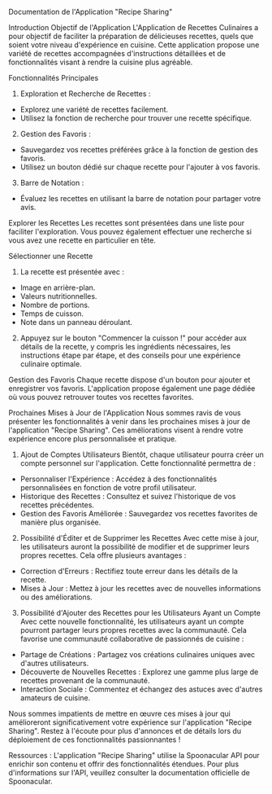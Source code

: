 Documentation de l'Application "Recipe Sharing"


Introduction
Objectif de l'Application
L'Application de Recettes Culinaires a pour objectif de faciliter la préparation de délicieuses recettes, quels que soient votre niveau d'expérience en cuisine. Cette application propose une variété de recettes accompagnées d'instructions détaillées et de fonctionnalités visant à rendre la cuisine plus agréable.


Fonctionnalités Principales
1. Exploration et Recherche de Recettes :
 - Explorez une variété de recettes facilement.
 - Utilisez la fonction de recherche pour trouver une recette spécifique.

2. Gestion des Favoris :
 - Sauvegardez vos recettes préférées grâce à la fonction de gestion des favoris.
 - Utilisez un bouton dédié sur chaque recette pour l'ajouter à vos favoris.

3. Barre de Notation :
 - Évaluez les recettes en utilisant la barre de notation pour partager votre avis.


Explorer les Recettes
Les recettes sont présentées dans une liste pour faciliter l'exploration. Vous pouvez également effectuer une recherche si vous avez une recette en particulier en tête.


Sélectionner une Recette
1. La recette est présentée avec :
  - Image en arrière-plan.
  - Valeurs nutritionnelles.
  - Nombre de portions.
  - Temps de cuisson.
  - Note dans un panneau déroulant.

2. Appuyez sur le bouton "Commencer la cuisson !" pour accéder aux détails de la recette, y compris les ingrédients nécessaires, les instructions étape par étape, et des conseils pour une expérience culinaire optimale.


Gestion des Favoris
Chaque recette dispose d'un bouton pour ajouter et enregistrer vos favoris. L'application propose également une page dédiée où vous pouvez retrouver toutes vos recettes favorites.


Prochaines Mises à Jour de l'Application
Nous sommes ravis de vous présenter les fonctionnalités à venir dans les prochaines mises à jour de l'application "Recipe Sharing". Ces améliorations visent à rendre votre expérience encore plus personnalisée et pratique.

1. Ajout de Comptes Utilisateurs
Bientôt, chaque utilisateur pourra créer un compte personnel sur l'application. Cette fonctionnalité permettra de :
 - Personnaliser l'Expérience : Accédez à des fonctionnalités personnalisées en fonction de votre profil utilisateur.
 - Historique des Recettes : Consultez et suivez l'historique de vos recettes précédentes.
 - Gestion des Favoris Améliorée : Sauvegardez vos recettes favorites de manière plus organisée.

2. Possibilité d'Éditer et de Supprimer les Recettes
Avec cette mise à jour, les utilisateurs auront la possibilité de modifier et de supprimer leurs propres recettes. Cela offre plusieurs avantages :
 - Correction d'Erreurs : Rectifiez toute erreur dans les détails de la recette.
 - Mises à Jour : Mettez à jour les recettes avec de nouvelles informations ou des améliorations.

3. Possibilité d'Ajouter des Recettes pour les Utilisateurs Ayant un Compte
Avec cette nouvelle fonctionnalité, les utilisateurs ayant un compte pourront partager leurs propres recettes avec la communauté. Cela favorise une communauté collaborative de passionnés de cuisine :
 - Partage de Créations : Partagez vos créations culinaires uniques avec d'autres utilisateurs.
 - Découverte de Nouvelles Recettes : Explorez une gamme plus large de recettes provenant de la communauté.
 - Interaction Sociale : Commentez et échangez des astuces avec d'autres amateurs de cuisine.

Nous sommes impatients de mettre en œuvre ces mises à jour qui amélioreront significativement votre expérience sur l'application "Recipe Sharing". Restez à l'écoute pour plus d'annonces et de détails lors du déploiement de ces fonctionnalités passionnantes !


Ressources :
L'application "Recipe Sharing" utilise la Spoonacular API pour enrichir son contenu et offrir des fonctionnalités étendues. Pour plus d'informations sur l'API, veuillez consulter la documentation officielle de Spoonacular.
